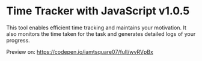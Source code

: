 # Time Tracker with JavaScript v1.0.5

This tool enables efficient time tracking and maintains your motivation. It also monitors the time taken for the task and generates detailed logs of your progress.

Preview on: https://codepen.io/iamtsquare07/full/wvRVpBx
